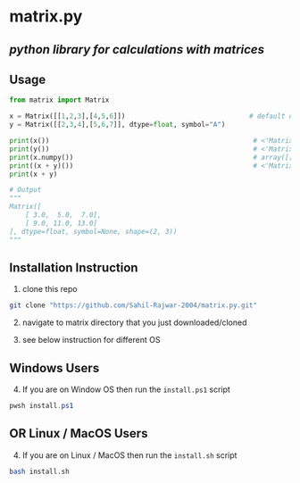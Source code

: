 # matrix.py

## ***python library for calculations with matrices***

## Usage
```python
from matrix import Matrix

x = Matrix([[1,2,3],[4,5,6]])                               # default dtype = float and symbol = None
y = Matrix([[2,3,4],[5,6,7]], dtype=float, symbol="A")

print(x())                                                   # <'Matrix' object at 0x7fdfc2d87fa0 size=6 shape=(2, 3) dtype=float symbol=None>
print(y())                                                   # <'Matrix' object at 0x7fb588637f10 size=6 shape=(2, 3) dtype=float  symbol=A>
print(x.numpy())                                             # array([[1, 2, 3], [4, 5, 6]])
print((x + y)())                                             # <'Matrix' object at 0x7fb544042140 size=6 shape=(2, 3) dtype=float symbol=None>
print(x + y)

# Output
"""
Matrix([
    [ 3.0,  5.0,  7.0],
    [ 9.0, 11.0, 13.0]
], dtype=float, symbol=None, shape=(2, 3))
"""

```


## Installation Instruction

1. clone this repo  
```bash
git clone "https://github.com/Sahil-Rajwar-2004/matrix.py.git"
```

2. navigate to matrix directory that you just downloaded/cloned

3. see below instruction for different OS

## Windows Users

4. If you are on Window OS then run the `install.ps1` script  
```powershell
pwsh install.ps1
```

## OR Linux / MacOS Users

4. If you are on Linux / MacOS then run the `install.sh` script  
```bash
bash install.sh
```

